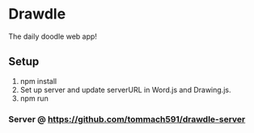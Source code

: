 # Drawdle

The daily doodle web app!

## Setup

1. npm install
2. Set up server and update serverURL in Word.js and Drawing.js.
3. npm run

### Server @ https://github.com/tommach591/drawdle-server
